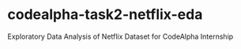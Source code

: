 # codealpha-task2-netflix-eda
Exploratory Data Analysis of Netflix Dataset for CodeAlpha Internship
